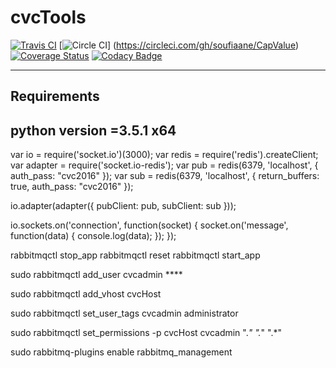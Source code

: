 # cvcTools
[![Travis CI](https://travis-ci.org/soufiaane/CapValue.svg)](https://travis-ci.org/soufiaane/CapValue)
[![Circle CI](https://circleci.com/gh/soufiaane/CapValue.svg?style=shield)] (https://circleci.com/gh/soufiaane/CapValue)
[![Coverage Status](https://coveralls.io/repos/github/soufiaane/CapValue/badge.svg?branch=master)](https://coveralls.io/github/soufiaane/CapValue?branch=master)
[![Codacy Badge](https://api.codacy.com/project/badge/grade/5bd087e2bf1644dda6f3af1b6bd00537)](https://www.codacy.com/app/mgh-soufiane/CapValue)

------------------------------------------
Requirements
------------------------------------------
python version =3.5.1 x64<br>
----------------


var io = require('socket.io')(3000);
var redis = require('redis').createClient;
var adapter = require('socket.io-redis');
var pub = redis(6379, 'localhost', { auth_pass: "cvc2016" });
var sub = redis(6379, 'localhost', { return_buffers: true, auth_pass: "cvc2016" });

io.adapter(adapter({ pubClient: pub, subClient: sub }));

io.sockets.on('connection', function(socket) {
  socket.on('message', function(data) {
   console.log(data);
  });
});


rabbitmqctl stop_app
rabbitmqctl reset
rabbitmqctl start_app

sudo rabbitmqctl add_user cvcadmin ****

sudo rabbitmqctl add_vhost cvcHost

sudo rabbitmqctl set_user_tags cvcadmin administrator

sudo rabbitmqctl set_permissions -p cvcHost cvcadmin ".*" ".*" ".*"

sudo rabbitmq-plugins enable rabbitmq_management

